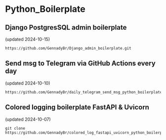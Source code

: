 # Python_Boilerplate

## Django PostgresSQL admin boilerplate
(updated 2024-10-15)
```
https://github.com/GennadyBr/Django_admin_boilerplate.git
```


## Send msg to Telegram via GitHub Actions every day
(updated 2024-10-10)
```
https://github.com/GennadyBr/daily_telegram_send_msg_python_boilerplate.git
```


## Colored logging boilerplate FastAPI & Uvicorn
(updated 2024-10-07)
```
git clone https://github.com/GennadyBr/colored_log_fastapi_uvicorn_python_boilerplate.git
```



